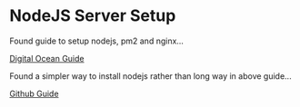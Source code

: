 # NodeJS Server Setup

Found guide to setup nodejs, pm2 and nginx...

[Digital Ocean Guide](https://www.digitalocean.com/community/tutorials/how-to-set-up-a-node-js-application-for-production-on-ubuntu-14-04)

Found a simpler way to install nodejs rather than long way in above guide...

[Github Guide](https://github.com/nodesource/distributions/blob/master/README.md)

